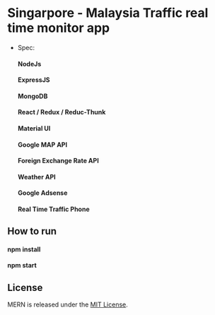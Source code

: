 # Singarpore - Malaysia Traffic real time monitor app

- Spec:
   #### NodeJs 
   #### ExpressJS
   #### MongoDB
   #### React / Redux / Reduc-Thunk
   #### Material UI
   #### Google MAP API
   #### Foreign Exchange Rate API
   #### Weather API
   #### Google Adsense
   #### Real Time Traffic Phone
  
## How to run  
   #### npm install
   #### npm start

## License
MERN is released under the [MIT License](http://www.opensource.org/licenses/MIT).
